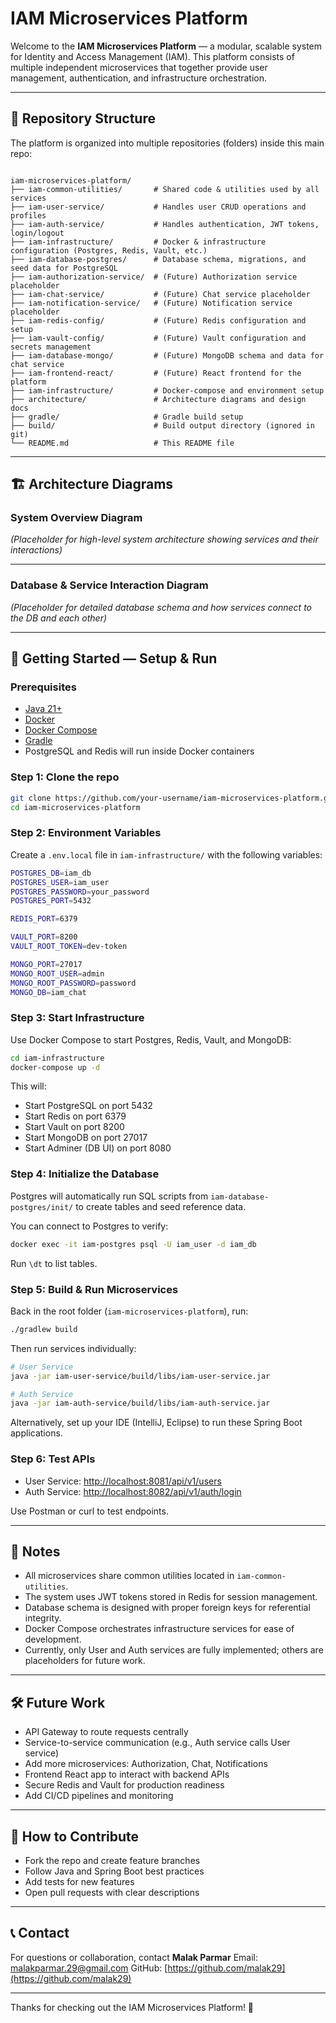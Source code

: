 
# IAM Microservices Platform

Welcome to the **IAM Microservices Platform** — a modular, scalable system for Identity and Access Management (IAM). This platform consists of multiple independent microservices that together provide user management, authentication, and infrastructure orchestration.

---

## 📂 Repository Structure

The platform is organized into multiple repositories (folders) inside this main repo:

```

iam-microservices-platform/
├── iam-common-utilities/       # Shared code & utilities used by all services
├── iam-user-service/           # Handles user CRUD operations and profiles
├── iam-auth-service/           # Handles authentication, JWT tokens, login/logout
├── iam-infrastructure/         # Docker & infrastructure configuration (Postgres, Redis, Vault, etc.)
├── iam-database-postgres/      # Database schema, migrations, and seed data for PostgreSQL
├── iam-authorization-service/  # (Future) Authorization service placeholder
├── iam-chat-service/           # (Future) Chat service placeholder
├── iam-notification-service/   # (Future) Notification service placeholder
├── iam-redis-config/           # (Future) Redis configuration and setup
├── iam-vault-config/           # (Future) Vault configuration and secrets management
├── iam-database-mongo/         # (Future) MongoDB schema and data for chat service
├── iam-frontend-react/         # (Future) React frontend for the platform
├── iam-infrastructure/         # Docker-compose and environment setup
├── architecture/               # Architecture diagrams and design docs
├── gradle/                     # Gradle build setup
├── build/                      # Build output directory (ignored in git)
└── README.md                   # This README file

````

---

## 🏗 Architecture Diagrams

### System Overview Diagram  
*(Placeholder for high-level system architecture showing services and their interactions)*



---

### Database & Service Interaction Diagram  
*(Placeholder for detailed database schema and how services connect to the DB and each other)*



---

## 🚀 Getting Started — Setup & Run

### Prerequisites

- [Java 21+](https://adoptium.net/)
- [Docker](https://www.docker.com/)
- [Docker Compose](https://docs.docker.com/compose/)
- [Gradle](https://gradle.org/install/)
- PostgreSQL and Redis will run inside Docker containers

### Step 1: Clone the repo

```bash
git clone https://github.com/your-username/iam-microservices-platform.git
cd iam-microservices-platform
````

### Step 2: Environment Variables

Create a `.env.local` file in `iam-infrastructure/` with the following variables:

```bash
POSTGRES_DB=iam_db
POSTGRES_USER=iam_user
POSTGRES_PASSWORD=your_password
POSTGRES_PORT=5432

REDIS_PORT=6379

VAULT_PORT=8200
VAULT_ROOT_TOKEN=dev-token

MONGO_PORT=27017
MONGO_ROOT_USER=admin
MONGO_ROOT_PASSWORD=password
MONGO_DB=iam_chat
```

### Step 3: Start Infrastructure

Use Docker Compose to start Postgres, Redis, Vault, and MongoDB:

```bash
cd iam-infrastructure
docker-compose up -d
```

This will:

* Start PostgreSQL on port 5432
* Start Redis on port 6379
* Start Vault on port 8200
* Start MongoDB on port 27017
* Start Adminer (DB UI) on port 8080

### Step 4: Initialize the Database

Postgres will automatically run SQL scripts from `iam-database-postgres/init/` to create tables and seed reference data.

You can connect to Postgres to verify:

```bash
docker exec -it iam-postgres psql -U iam_user -d iam_db
```

Run `\dt` to list tables.

### Step 5: Build & Run Microservices

Back in the root folder (`iam-microservices-platform`), run:

```bash
./gradlew build
```

Then run services individually:

```bash
# User Service
java -jar iam-user-service/build/libs/iam-user-service.jar

# Auth Service
java -jar iam-auth-service/build/libs/iam-auth-service.jar
```

Alternatively, set up your IDE (IntelliJ, Eclipse) to run these Spring Boot applications.

### Step 6: Test APIs

* User Service: [http://localhost:8081/api/v1/users](http://localhost:8081/api/v1/users)
* Auth Service: [http://localhost:8082/api/v1/auth/login](http://localhost:8082/api/v1/auth/login)

Use Postman or curl to test endpoints.

---

## 📝 Notes

* All microservices share common utilities located in `iam-common-utilities`.
* The system uses JWT tokens stored in Redis for session management.
* Database schema is designed with proper foreign keys for referential integrity.
* Docker Compose orchestrates infrastructure services for ease of development.
* Currently, only User and Auth services are fully implemented; others are placeholders for future work.

---

## 🛠️ Future Work

* API Gateway to route requests centrally
* Service-to-service communication (e.g., Auth service calls User service)
* Add more microservices: Authorization, Chat, Notifications
* Frontend React app to interact with backend APIs
* Secure Redis and Vault for production readiness
* Add CI/CD pipelines and monitoring

---

## 🙋 How to Contribute

* Fork the repo and create feature branches
* Follow Java and Spring Boot best practices
* Add tests for new features
* Open pull requests with clear descriptions

---

## 📞 Contact

For questions or collaboration, contact **Malak Parmar**
Email: [malakparmar.29@gmail.com](mailto:malakparmar.29@gmail.com)
GitHub: [https://github.com/malak29](https://github.com/malak29)

---

Thanks for checking out the IAM Microservices Platform! 🚀

